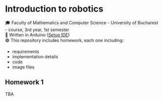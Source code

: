 # Introduction to robotics
:mortar_board: Faculty of Mathematics and Computer Science - University of Bucharest - course, 3rd year, 1st semester  
:large_blue_circle: Written in Arduino ([Setup IDE](https://www.arduino.cc/en/software))  
:green_circle: This repository includes homework, each one including:
* requirements
* implementation details
* code 
* image files

## Homework 1
TBA 

